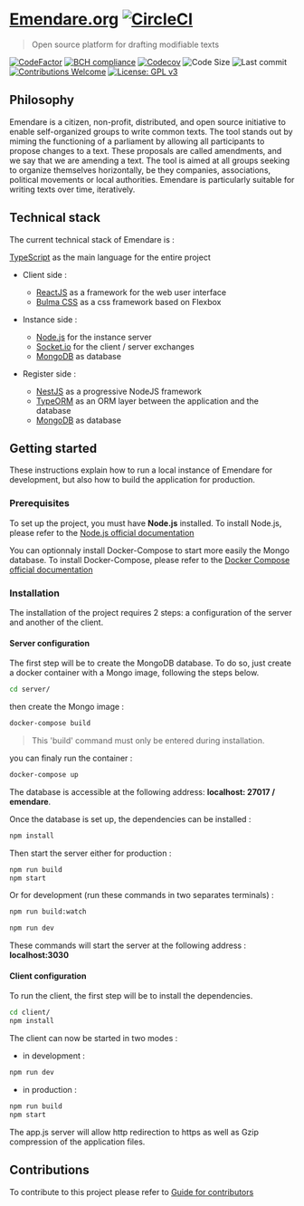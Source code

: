 # [Emendare.org](https://emendare.org/) [![CircleCI](https://circleci.com/gh/jimmyleray/Emendare.svg?style=svg)](https://circleci.com/gh/jimmyleray/Emendare)

> Open source platform for drafting modifiable texts

[![CodeFactor](https://www.codefactor.io/repository/github/jimmyleray/emendare/badge)](https://www.codefactor.io/repository/github/jimmyleray/emendare) [![BCH compliance](https://bettercodehub.com/edge/badge/jimmyleray/Emendare?branch=develop)](https://bettercodehub.com/) [![Codecov](https://img.shields.io/codecov/c/github/jimmyleray/Emendare.svg?style=flat)](https://codecov.io/gh/JimmyLeray/Emendare) ![Code Size](https://img.shields.io/github/languages/code-size/jimmyleray/Emendare.svg?style=flat) ![Last commit](https://img.shields.io/github/last-commit/jimmyleray/Emendare.svg?style=flat) [![Contributions Welcome](https://img.shields.io/badge/contributions-welcome-brightgreen.svg?style=flat)](https://github.com/jimmyleray/Emendare/issues) [![License: GPL v3](https://img.shields.io/badge/License-GPL%20v3-blue.svg)](https://www.gnu.org/licenses/gpl-3.0)

## Philosophy

Emendare is a citizen, non-profit, distributed, and open source initiative to enable self-organized groups to write common texts. The tool stands out by miming the functioning of a parliament by allowing all participants to propose changes to a text. These proposals are called amendments, and we say that we are amending a text. The tool is aimed at all groups seeking to organize themselves horizontally, be they companies, associations, political movements or local authorities. Emendare is particularly suitable for writing texts over time, iteratively.

## Technical stack

The current technical stack of Emendare is :

[TypeScript](https://www.typescriptlang.org/) as the main language for the entire project

- Client side :

  - [ReactJS](https://reactjs.org/) as a framework for the web user interface
  - [Bulma CSS](https://bulma.io/) as a css framework based on Flexbox

- Instance side :

  - [Node.js](https://nodejs.org/en/) for the instance server
  - [Socket.io](https://socket.io/) for the client / server exchanges
  - [MongoDB](https://www.mongodb.com/en) as database

- Register side :
  - [NestJS](https://nestjs.com/) as a progressive NodeJS framework
  - [TypeORM](https://typeorm.io/#/) as an ORM layer between the application and the database
  - [MongoDB](https://www.mongodb.com/en) as database

## Getting started

These instructions explain how to run a local instance of Emendare for development, but also how to build the application for production.

### Prerequisites

To set up the project, you must have **Node.js** installed.
To install Node.js, please refer to the [Node.js official documentation](https://nodejs.org/en/)

You can optionnaly install Docker-Compose to start more easily the Mongo database.
To install Docker-Compose, please refer to the [Docker Compose official documentation](https://docs.docker.com/compose/install/)

### Installation

The installation of the project requires 2 steps: a configuration of the server and another of the client.

#### Server configuration

The first step will be to create the MongoDB database. To do so, just create a docker container with a Mongo image, following the steps below.

```bash
cd server/
```

then create the Mongo image :

```bash
docker-compose build
```

> This 'build' command must only be entered during installation.

you can finaly run the container :

```bash
docker-compose up
```

The database is accessible at the following address: **localhost: 27017 / emendare**.

Once the database is set up, the dependencies can be installed :

```bash
npm install
```

Then start the server either for production :

```bash
npm run build
npm start
```

Or for development (run these commands in two separates terminals) :

```bash
npm run build:watch
```

```bash
npm run dev
```

These commands will start the server at the following address : **localhost:3030**

#### Client configuration

To run the client, the first step will be to install the dependencies.

```bash
cd client/
npm install
```

The client can now be started in two modes :

- in development :

```bash
npm run dev
```

- in production :

```bash
npm run build
npm start
```

The app.js server will allow http redirection to https as well as Gzip compression of the application files.

## Contributions

To contribute to this project please refer to [Guide for contributors](https://github.com/jimmyleray/Emendare/blob/master/CONTRIBUTING.md)

